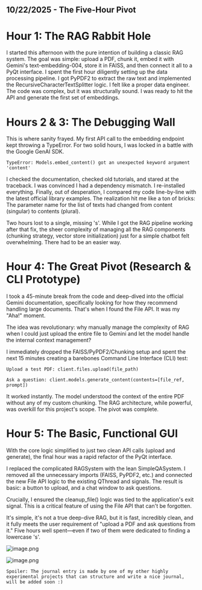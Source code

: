 <!--
  ===================    !!READ THIS NOTICE!!   ====================
  DO NOT edit this file manually. Your changes WILL BE OVERWRITTEN!
  This journal is auto generated and updated by Hack Club Blueprint.
  To edit this file, please edit your journal entries on Blueprint.
  ==================================================================
-->

## 10/22/2025 - The Five-Hour Pivot  

# Hour 1: The RAG Rabbit Hole

I started this afternoon with the pure intention of building a classic RAG system. The goal was simple: upload a PDF, chunk it, embed it with Gemini's text-embedding-004, store it in FAISS, and then connect it all to a PyQt interface. I spent the first hour diligently setting up the data processing pipeline. I got PyPDF2 to extract the raw text and implemented the RecursiveCharacterTextSplitter logic. I felt like a proper data engineer. The code was complex, but it was structurally sound. I was ready to hit the API and generate the first set of embeddings.
# Hours 2 & 3: The Debugging Wall

This is where sanity frayed. My first API call to the embedding endpoint kept throwing a TypeError. For two solid hours, I was locked in a battle with the Google GenAI SDK.

    TypeError: Models.embed_content() got an unexpected keyword argument 'content'

I checked the documentation, checked old tutorials, and stared at the traceback. I was convinced I had a dependency mismatch. I re-installed everything. Finally, out of desperation, I compared my code line-by-line with the latest official library examples. The realization hit me like a ton of bricks: The parameter name for the list of texts had changed from content (singular) to contents (plural).

Two hours lost to a single, missing 's'. While I got the RAG pipeline working after that fix, the sheer complexity of managing all the RAG components (chunking strategy, vector store initialization) just for a simple chatbot felt overwhelming. There had to be an easier way.
# Hour 4: The Great Pivot (Research & CLI Prototype)

I took a 45-minute break from the code and deep-dived into the official Gemini documentation, specifically looking for how they recommend handling large documents. That's when I found the File API. It was my "Aha!" moment.

The idea was revolutionary: why manually manage the complexity of RAG when I could just upload the entire file to Gemini and let the model handle the internal context management?

I immediately dropped the FAISS/PyPDF2/Chunking setup and spent the next 15 minutes creating a barebones Command Line Interface (CLI) test:

    Upload a test PDF: client.files.upload(file_path)

    Ask a question: client.models.generate_content(contents=[file_ref, prompt])

It worked instantly. The model understood the context of the entire PDF without any of my custom chunking. The RAG architecture, while powerful, was overkill for this project's scope. The pivot was complete.
# Hour 5: The Basic, Functional GUI

With the core logic simplified to just two clean API calls (upload and generate), the final hour was a rapid refactor of the PyQt interface.

I replaced the complicated RAGSystem with the lean SimpleQASystem. I removed all the unnecessary imports (FAISS, PyPDF2, etc.) and connected the new File API logic to the existing QThread and signals. The result is basic: a button to upload, and a chat window to ask questions.

Crucially, I ensured the cleanup_file() logic was tied to the application's exit signal. This is a critical feature of using the File API that can't be forgotten.

It's simple, it's not a true deep-dive RAG, but it is fast, incredibly clean, and it fully meets the user requirement of "upload a PDF and ask questions from it." Five hours well spent—even if two of them were dedicated to finding a lowercase 's'.

![image.png](https://blueprint.hackclub.com/user-attachments/blobs/proxy/eyJfcmFpbHMiOnsiZGF0YSI6NDI2MywicHVyIjoiYmxvYl9pZCJ9fQ==--cf58dc21de9be0dd3a9c044856b1ab57141a866a/image.png)

![image.png](https://blueprint.hackclub.com/user-attachments/blobs/proxy/eyJfcmFpbHMiOnsiZGF0YSI6NDI2NCwicHVyIjoiYmxvYl9pZCJ9fQ==--2ec64bd326425bef87764d9e916e09a157208462/image.png)




`Spoiler: The journal entry is made by one of my other highly experimental projects that can structure and write a nice journal, will be added soon :)`  

